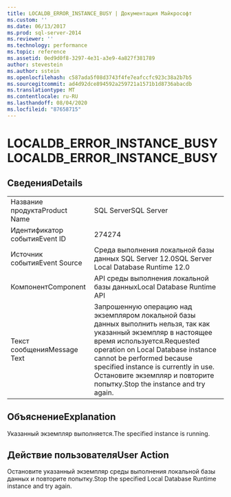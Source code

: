 ```yaml
---
title: LOCALDB_ERROR_INSTANCE_BUSY | Документация Майкрософт
ms.custom: ''
ms.date: 06/13/2017
ms.prod: sql-server-2014
ms.reviewer: ''
ms.technology: performance
ms.topic: reference
ms.assetid: 0ed9d0f8-3297-4e31-a3e9-4a827f381789
author: stevestein
ms.author: sstein
ms.openlocfilehash: c587ada5f08d3743f4fe7eafccfc923c38a2b7b5
ms.sourcegitcommit: ad4d92dce894592a259721a1571b1d8736abacdb
ms.translationtype: MT
ms.contentlocale: ru-RU
ms.lasthandoff: 08/04/2020
ms.locfileid: "87658715"
---
```

# <a name="localdb_error_instance_busy"></a><span data-ttu-id="55343-102">LOCALDB_ERROR_INSTANCE_BUSY</span><span class="sxs-lookup"><span data-stu-id="55343-102">LOCALDB_ERROR_INSTANCE_BUSY</span></span>
    
## <a name="details"></a><span data-ttu-id="55343-103">Сведения</span><span class="sxs-lookup"><span data-stu-id="55343-103">Details</span></span>  
  
|||  
|-|-|  
|<span data-ttu-id="55343-104">Название продукта</span><span class="sxs-lookup"><span data-stu-id="55343-104">Product Name</span></span>|<span data-ttu-id="55343-105">SQL Server</span><span class="sxs-lookup"><span data-stu-id="55343-105">SQL Server</span></span>|  
|<span data-ttu-id="55343-106">Идентификатор события</span><span class="sxs-lookup"><span data-stu-id="55343-106">Event ID</span></span>|<span data-ttu-id="55343-107">274</span><span class="sxs-lookup"><span data-stu-id="55343-107">274</span></span>|  
|<span data-ttu-id="55343-108">Источник события</span><span class="sxs-lookup"><span data-stu-id="55343-108">Event Source</span></span>|<span data-ttu-id="55343-109">Среда выполнения локальной базы данных SQL Server 12.0</span><span class="sxs-lookup"><span data-stu-id="55343-109">SQL Server Local Database Runtime 12.0</span></span>|  
|<span data-ttu-id="55343-110">Компонент</span><span class="sxs-lookup"><span data-stu-id="55343-110">Component</span></span>|<span data-ttu-id="55343-111">API среды выполнения локальной базы данных</span><span class="sxs-lookup"><span data-stu-id="55343-111">Local Database Runtime API</span></span>|  
|<span data-ttu-id="55343-112">Текст сообщения</span><span class="sxs-lookup"><span data-stu-id="55343-112">Message Text</span></span>|<span data-ttu-id="55343-113">Запрошенную операцию над экземпляром локальной базы данных выполнить нельзя, так как указанный экземпляр в настоящее время используется.</span><span class="sxs-lookup"><span data-stu-id="55343-113">Requested operation on Local Database instance cannot be performed because specified instance is currently in use.</span></span> <span data-ttu-id="55343-114">Остановите экземпляр и повторите попытку.</span><span class="sxs-lookup"><span data-stu-id="55343-114">Stop the instance and try again.</span></span>|  
  
## <a name="explanation"></a><span data-ttu-id="55343-115">Объяснение</span><span class="sxs-lookup"><span data-stu-id="55343-115">Explanation</span></span>  
 <span data-ttu-id="55343-116">Указанный экземпляр выполняется.</span><span class="sxs-lookup"><span data-stu-id="55343-116">The specified instance is running.</span></span>  
  
## <a name="user-action"></a><span data-ttu-id="55343-117">Действие пользователя</span><span class="sxs-lookup"><span data-stu-id="55343-117">User Action</span></span>  
 <span data-ttu-id="55343-118">Остановите указанный экземпляр среды выполнения локальной базы данных и повторите попытку.</span><span class="sxs-lookup"><span data-stu-id="55343-118">Stop the specified Local Database Runtime instance and try again.</span></span>  
  
  
